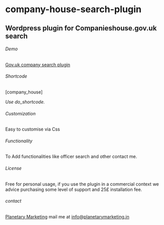 # company-house-search-plugin
## Wordpress plugin for Companieshouse.gov.uk search

###### Demo
[Gov.uk company search plugin](https://theangeltrust.com/gov-uk-company-search/)

###### Shortcode
[company_house]

*Use do_shortcode.*

###### Customization
Easy to customise via Css

###### Functionality 
To Add functionalities like officer search and other contact me.

###### License
Free for personal usage, if you use the plugin in a commercial context we advice purchasing some level of support and 25£ installation fee.

###### contact
[Planetary Marketing](https://planetarymarketing.in)
mail me at info@planetarymarketing.in
